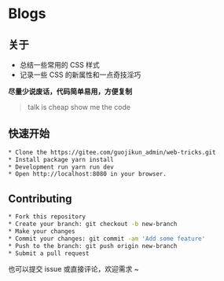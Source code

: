 # Blogs

## 关于

- 总结一些常用的 CSS 样式
- 记录一些 CSS 的新属性和一点奇技淫巧

**尽量少说废话，代码简单易用，方便复制**

> talk is cheap show me the code

## 快速开始

```bash
* Clone the https://gitee.com/guojikun_admin/web-tricks.git
* Install package yarn install
* Development run yarn run dev
* Open http://localhost:8080 in your browser.
```

## Contributing

```bash
* Fork this repository
* Create your branch: git checkout -b new-branch
* Make your changes
* Commit your changes: git commit -am 'Add some feature'
* Push to the branch: git push origin new-branch
* Submit a pull request
```

也可以提交 issue 或直接评论，欢迎需求 ~
